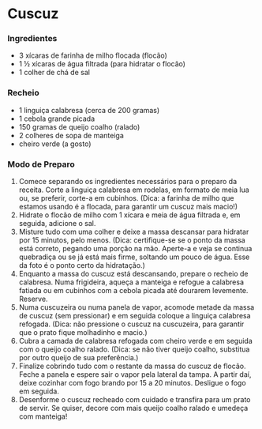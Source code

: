 # Cuscuz
### Ingredientes
 - 3 xícaras de farinha de milho flocada (flocão)
 - 1 ½ xícaras de água filtrada (para hidratar o flocão)
 - 1 colher de chá de sal
### Recheio
 - 1 linguiça calabresa (cerca de 200 gramas)
 - 1 cebola grande picada
 - 150 gramas de queijo coalho (ralado)
 - 2 colheres de sopa de manteiga
 - cheiro verde (a gosto)
 ### Modo de Preparo
1. Comece separando os ingredientes necessários para o preparo da receita. Corte a linguiça calabresa em rodelas, em formato de meia lua ou, se preferir, corte-a em cubinhos. (Dica: a farinha de milho que estamos usando é a flocada, para garantir um cuscuz mais macio!)
2. Hidrate o flocão de milho com 1 xícara e meia de água filtrada e, em seguida, adicione o sal.
3. Misture tudo com uma colher e deixe a massa descansar para hidratar por 15 minutos, pelo menos. (Dica: certifique-se se o ponto da massa está correto, pegando uma porção na mão. Aperte-a e veja se continua quebradiça ou se já está mais firme, soltando um pouco de água. Esse da foto é o ponto certo da hidratação.)
4. Enquanto a massa do cuscuz está descansando, prepare o recheio de calabresa. Numa frigideira, aqueça a manteiga e refogue a calabresa fatiada ou em cubinhos com a cebola picada até dourarem levemente. Reserve.
5. Numa cuscuzeira ou numa panela de vapor, acomode metade da massa de cuscuz (sem pressionar) e em seguida coloque a linguiça calabresa refogada. (Dica: não pressione o cuscuz na cuscuzeira, para garantir que o prato fique molhadinho e macio.)
6. Cubra a camada de calabresa refogada com cheiro verde e em seguida com o queijo coalho ralado. (Dica: se não tiver queijo coalho, substitua por outro queijo de sua preferência.)
7. Finalize cobrindo tudo com o restante da massa do cuscuz de flocão. Feche a panela e espere sair o vapor pela lateral da tampa. A partir daí, deixe cozinhar com fogo brando por 15 a 20 minutos. Desligue o fogo em seguida.
8. Desenforme o cuscuz recheado com cuidado e transfira para um prato de servir. Se quiser, decore com mais queijo coalho ralado e umedeça com manteiga!